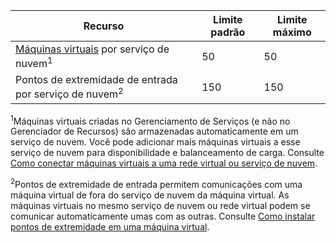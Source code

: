 Recurso|Limite padrão|Limite máximo
--|--|--
[Máquinas virtuais](../documentation/services/virtual-machines/) por serviço de nuvem<sup>1</sup>|50|50
Pontos de extremidade de entrada por serviço de nuvem<sup>2</sup>|150|150

<sup>1</sup>Máquinas virtuais criadas no Gerenciamento de Serviços (e não no Gerenciador de Recursos) são armazenadas automaticamente em um serviço de nuvem. Você pode adicionar mais máquinas virtuais a esse serviço de nuvem para disponibilidade e balanceamento de carga. Consulte [Como conectar máquinas virtuais a uma rede virtual ou serviço de nuvem](../virtual-machines/cloud-services-connect-virtual-machine.md).

<sup>2</sup>Pontos de extremidade de entrada permitem comunicações com uma máquina virtual de fora do serviço de nuvem da máquina virtual. As máquinas virtuais no mesmo serviço de nuvem ou rede virtual podem se comunicar automaticamente umas com as outras. Consulte [Como instalar pontos de extremidade em uma máquina virtual](../virtual-machines/virtual-machines-set-up-endpoints.md).

<!---HONumber=August15_HO6-->